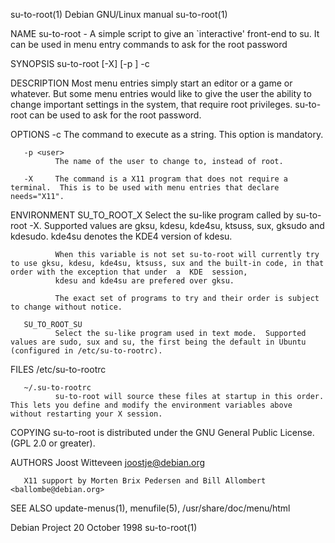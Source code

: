 su-to-root(1)                                                                           Debian GNU/Linux manual                                                                          su-to-root(1)

NAME
       su-to-root - A simple script to give an `interactive' front-end to su.  It can be used in menu entry commands to ask for the root password

SYNOPSIS
       su-to-root [-X] [-p <user>] -c <command>

DESCRIPTION
       Most  menu  entries  simply  start an editor or a game or whatever. But some menu entries would like to give the user the ability to change important settings in the system, that require root
       privileges.  su-to-root can be used to ask for the root password.

OPTIONS
       -c <command>
              The command to execute as a string. This option is mandatory.

       -p <user>
              The name of the user to change to, instead of root.

       -X     The command is a X11 program that does not require a terminal.  This is to be used with menu entries that declare needs="X11".

ENVIRONMENT
       SU_TO_ROOT_X
              Select the su-like program called by su-to-root -X.  Supported values are gksu, kdesu, kde4su, ktsuss,
               sux, gksudo and kdesudo.  kde4su denotes the KDE4 version of kdesu.

              When this variable is not set su-to-root will currently try to use gksu, kdesu, kde4su, ktsuss, sux and the built-in code, in that order with the exception that under  a  KDE  session,
              kdesu and kde4su are prefered over gksu.

              The exact set of programs to try and their order is subject to change without notice.

       SU_TO_ROOT_SU
              Select the su-like program used in text mode.  Supported values are sudo, sux and su, the first being the default in Ubuntu (configured in /etc/su-to-rootrc).

FILES
       /etc/su-to-rootrc

       ~/.su-to-rootrc
              su-to-root will source these files at startup in this order. This lets you define and modify the environment variables above without restarting your X session.

COPYING
       su-to-root is distributed under the GNU General Public License.  (GPL 2.0 or greater).

AUTHORS
       Joost Witteveen <joostje@debian.org>

       X11 support by Morten Brix Pedersen and Bill Allombert <ballombe@debian.org>

SEE ALSO
       update-menus(1), menufile(5), /usr/share/doc/menu/html

Debian Project                                                                              20 October 1998                                                                              su-to-root(1)
